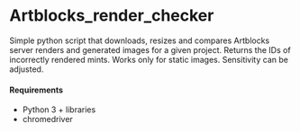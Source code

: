# Artblocks_render_checker

Simple python script that downloads, resizes and compares Artblocks server renders and generated images for a given project. Returns the IDs of incorrectly rendered mints. Works only for static images. Sensitivity can be adjusted. 

#### Requirements
- Python 3 + libraries
- chromedriver 


